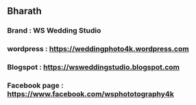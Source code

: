 ## Bharath

### Brand : WS Wedding Studio
### wordpress : https://weddingphoto4k.wordpress.com
### Blogspot : https://wsweddingstudio.blogspot.com
### Facebook page : https://www.facebook.com/wsphototography4k

